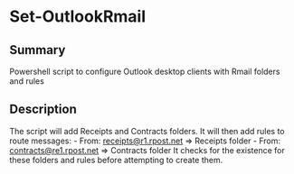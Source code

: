 # Set-OutlookRmail

## Summary

Powershell script to configure Outlook desktop clients with Rmail folders and rules

## Description

The script will add Receipts and Contracts folders.
It will then add rules to route messages:
    - From: receipts@r1.rpost.net => Receipts folder
    - From: contracts@re1.rpost.net => Contracts folder
It checks for the existence for these folders and rules before attempting to create them.

